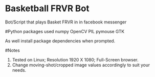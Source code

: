 # Basketball FRVR Bot
Bot/Script that plays Basket FRVR in in facebook messenger

#Python packages used
numpy
OpenCV
PIL
pymouse
GTK

As well install package dependencies when prompted.

#Notes
1. Tested on Linux; Resolution 1920 X 1080; Full-Screen browser.
2. Change moving-shot/cropped image values accordingly to suit your needs.

